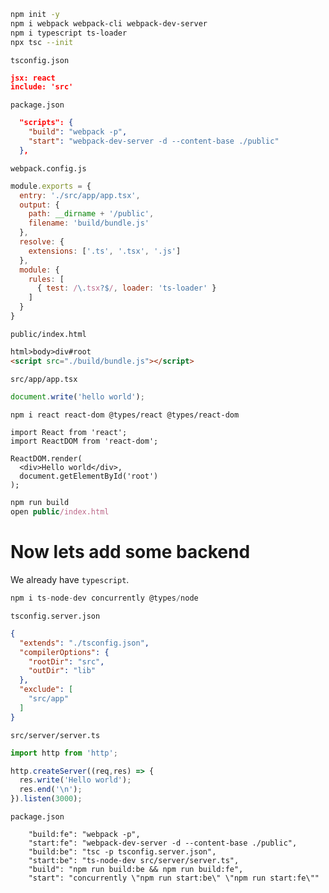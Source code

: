 ```sh
npm init -y
npm i webpack webpack-cli webpack-dev-server
npm i typescript ts-loader
npx tsc --init
```

`tsconfig.json`
```json
jsx: react
include: 'src'
```

`package.json`
```json
  "scripts": {
    "build": "webpack -p",
    "start": "webpack-dev-server -d --content-base ./public"
  },
```

`webpack.config.js`
```js
module.exports = {
  entry: './src/app/app.tsx',
  output: {
    path: __dirname + '/public',
    filename: 'build/bundle.js'
  },
  resolve: {
    extensions: ['.ts', '.tsx', '.js']
  },
  module: {
    rules: [
      { test: /\.tsx?$/, loader: 'ts-loader' }
    ]
  }
}
```


`public/index.html`
```html
html>body>div#root
<script src="./build/bundle.js"></script>
```

`src/app/app.tsx`
```js
document.write('hello world');
```


```sh
npm i react react-dom @types/react @types/react-dom
```
```tsx
import React from 'react';
import ReactDOM from 'react-dom';

ReactDOM.render(
  <div>Hello world</div>,
  document.getElementById('root')
);
```

```js
npm run build
open public/index.html
```

# Now lets add some backend

We already have `typescript`.
```js
npm i ts-node-dev concurrently @types/node
```

`tsconfig.server.json`
```json
{
  "extends": "./tsconfig.json",
  "compilerOptions": {
    "rootDir": "src",
    "outDir": "lib"
  },
  "exclude": [
    "src/app"
  ]
}
```

`src/server/server.ts`
```ts
import http from 'http';

http.createServer((req,res) => {
  res.write('Hello world');
  res.end('\n');
}).listen(3000);
```

`package.json`
```
    "build:fe": "webpack -p",
    "start:fe": "webpack-dev-server -d --content-base ./public",
    "build:be": "tsc -p tsconfig.server.json",
    "start:be": "ts-node-dev src/server/server.ts",
    "build": "npm run build:be && npm run build:fe",
    "start": "concurrently \"npm run start:be\" \"npm run start:fe\""
```
